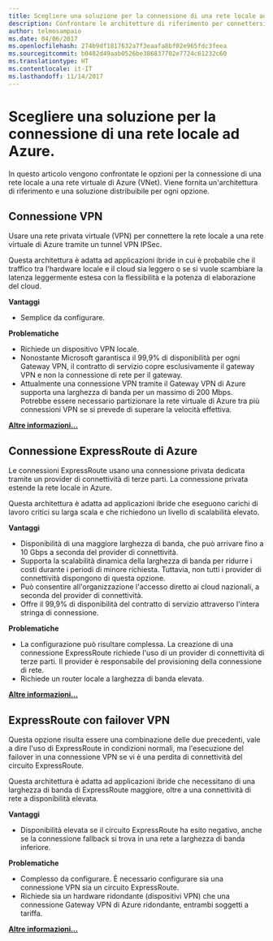 ```yaml
---
title: Scegliere una soluzione per la connessione di una rete locale ad Azure.
description: Confrontare le architetture di riferimento per connettersi a una rete locale in Azure.
author: telmosampaio
ms.date: 04/06/2017
ms.openlocfilehash: 274b9df1817632a7f3eaafa8bf02e965fdc3feea
ms.sourcegitcommit: b0482d49aab0526be386837702e7724c61232c60
ms.translationtype: HT
ms.contentlocale: it-IT
ms.lasthandoff: 11/14/2017
---
```

# <a name="choose-a-solution-for-connecting-an-on-premises-network-to-azure"></a>Scegliere una soluzione per la connessione di una rete locale ad Azure.

In questo articolo vengono confrontate le opzioni per la connessione di una rete locale a una rete virtuale di Azure (VNet). Viene fornita un'architettura di riferimento e una soluzione distribuibile per ogni opzione.

## <a name="vpn-connection"></a>Connessione VPN

Usare una rete privata virtuale (VPN) per connettere la rete locale a una rete virtuale di Azure tramite un tunnel VPN IPSec.

Questa architettura è adatta ad applicazioni ibride in cui è probabile che il traffico tra l'hardware locale e il cloud sia leggero o se si vuole scambiare la latenza leggermente estesa con la flessibilità e la potenza di elaborazione del cloud.

**Vantaggi**

- Semplice da configurare.

**Problematiche**

- Richiede un dispositivo VPN locale.
- Nonostante Microsoft garantisca il 99,9% di disponibilità per ogni Gateway VPN, il contratto di servizio copre esclusivamente il gateway VPN e non la connessione di rete per il gateway.
- Attualmente una connessione VPN tramite il Gateway VPN di Azure supporta una larghezza di banda per un massimo di 200 Mbps. Potrebbe essere necessario partizionare la rete virtuale di Azure tra più connessioni VPN se si prevede di superare la velocità effettiva.

**[Altre informazioni...][vpn]**

## <a name="azure-expressroute-connection"></a>Connessione ExpressRoute di Azure

Le connessioni ExpressRoute usano una connessione privata dedicata tramite un provider di connettività di terze parti. La connessione privata estende la rete locale in Azure. 

Questa architettura è adatta ad applicazioni ibride che eseguono carichi di lavoro critici su larga scala e che richiedono un livello di scalabilità elevato. 

**Vantaggi**

- Disponibilità di una maggiore larghezza di banda, che può arrivare fino a 10 Gbps a seconda del provider di connettività.
- Supporta la scalabilità dinamica della larghezza di banda per ridurre i costi durante i periodi di minore richiesta. Tuttavia, non tutti i provider di connettività dispongono di questa opzione.
- Può consentire all'organizzazione l'accesso diretto ai cloud nazionali, a seconda del provider di connettività.
- Offre il 99,9% di disponibilità del contratto di servizio attraverso l'intera stringa di connessione.

**Problematiche**

- La configurazione può risultare complessa. La creazione di una connessione ExpressRoute richiede l'uso di un provider di connettività di terze parti. Il provider è responsabile del provisioning della connessione di rete.
- Richiede un router locale a larghezza di banda elevata.

**[Altre informazioni...][expressroute]**

## <a name="expressroute-with-vpn-failover"></a>ExpressRoute con failover VPN

Questa opzione risulta essere una combinazione delle due precedenti, vale a dire l'uso di ExpressRoute in condizioni normali, ma l'esecuzione del failover in una connessione VPN se vi è una perdita di connettività del circuito ExpressRoute.

Questa architettura è adatta ad applicazioni ibride che necessitano di una larghezza di banda di ExpressRoute maggiore, oltre a una connettività di rete a disponibilità elevata. 

**Vantaggi**

- Disponibilità elevata se il circuito ExpressRoute ha esito negativo, anche se la connessione fallback si trova in una rete a larghezza di banda inferiore.

**Problematiche**

- Complesso da configurare. È necessario configurare sia una connessione VPN sia un circuito ExpressRoute.
- Richiede sia un hardware ridondante (dispositivi VPN) che una connessione Gateway VPN di Azure ridondante, entrambi soggetti a tariffa.

**[Altre informazioni...][expressroute-vpn-failover]**

<!-- links -->
[expressroute]: ./expressroute.md
[expressroute-vpn-failover]: ./expressroute-vpn-failover.md
[vpn]: ./vpn.md